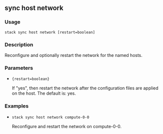 ## sync host network

### Usage

`stack sync host network [restart=boolean]`

### Description


Reconfigure and optionally restart the network for the named hosts.



### Parameters
* `{restart=boolean}`

   If "yes", then restart the network after the configuration files are
	applied on the host.
	The default is: yes.

### Examples

* `stack sync host network compute-0-0`

   Reconfigure and restart the network on compute-0-0.



